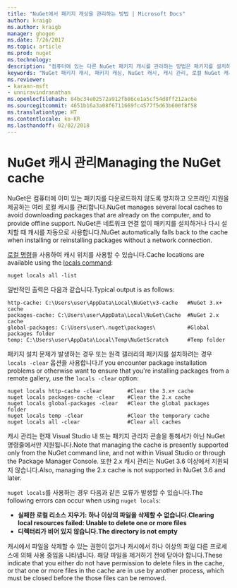 ```yaml
---
title: "NuGet에서 패키지 캐싱을 관리하는 방법 | Microsoft Docs"
author: kraigb
ms.author: kraigb
manager: ghogen
ms.date: 7/26/2017
ms.topic: article
ms.prod: nuget
ms.technology: 
description: "컴퓨터에 있는 다른 NuGet 패키지 캐시를 관리하는 방법은 패키지를 설치하거나 복원할 때 사용됩니다."
keywords: "NuGet 패키지 캐시, 패키지 캐싱, NuGet 캐시, 캐시 관리, 로컬 NuGet 캐시, 전역 NuGet 캐시, NuGet 로컬 명령, 캐시 지우기"
ms.reviewer:
- karann-msft
- unniravindranathan
ms.openlocfilehash: 84bc34e02572a912fb86ce1a5cf54d8ff212ac6e
ms.sourcegitcommit: 4651b16a3a08f6711669fc4577f5d63b600f8f58
ms.translationtype: HT
ms.contentlocale: ko-KR
ms.lasthandoff: 02/02/2018
---
```

# <a name="managing-the-nuget-cache"></a><span data-ttu-id="dd46d-104">NuGet 캐시 관리</span><span class="sxs-lookup"><span data-stu-id="dd46d-104">Managing the NuGet cache</span></span>

<span data-ttu-id="dd46d-105">NuGet은 컴퓨터에 이미 있는 패키지를 다운로드하지 않도록 방지하고 오프라인 지원을 제공하는 여러 로컬 캐시를 관리합니다.</span><span class="sxs-lookup"><span data-stu-id="dd46d-105">NuGet manages several local caches to avoid downloading packages that are already on the computer, and to provide offline support.</span></span> <span data-ttu-id="dd46d-106">NuGet은 네트워크 연결 없이 패키지를 설치하거나 다시 설치할 때 캐시를 자동으로 사용합니다.</span><span class="sxs-lookup"><span data-stu-id="dd46d-106">NuGet automatically falls back to the cache when installing or reinstalling packages without a network connection.</span></span>

<span data-ttu-id="dd46d-107">[로컬 명령](../tools/cli-ref-locals.md)을 사용하여 캐시 위치를 사용할 수 있습니다.</span><span class="sxs-lookup"><span data-stu-id="dd46d-107">Cache locations are available using the [locals command](../tools/cli-ref-locals.md):</span></span>

```cli
nuget locals all -list
```

<span data-ttu-id="dd46d-108">일반적인 출력은 다음과 같습니다.</span><span class="sxs-lookup"><span data-stu-id="dd46d-108">Typical output is as follows:</span></span>

```output
http-cache: C:\Users\user\AppData\Local\NuGet\v3-cache   #NuGet 3.x+ cache
packages-cache: C:\Users\user\AppData\Local\NuGet\Cache  #NuGet 2.x cache
global-packages: C:\Users\user\.nuget\packages\          #Global packages folder
temp: C:\Users\user\AppData\Local\Temp\NuGetScratch      #Temp folder
```

<span data-ttu-id="dd46d-109">패키지 설치 문제가 발생하는 경우 또는 원격 갤러리의 패키지를 설치하려는 경우 `locals -clear` 옵션을 사용합니다.</span><span class="sxs-lookup"><span data-stu-id="dd46d-109">If you encounter package installation problems or otherwise want to ensure that you're installing packages from a remote gallery, use the `locals -clear` option:</span></span>

```cli
nuget locals http-cache -clear        #Clear the 3.x+ cache
nuget locals packages-cache -clear    #Clear the 2.x cache
nuget locals global-packages -clear   #Clear the global packages folder
nuget locals temp -clear              #Clear the temporary cache
nuget locals all -clear               #Clear all caches
```

<span data-ttu-id="dd46d-110">캐시 관리는 현재 Visual Studio 내 또는 패키지 관리자 콘솔을 통해서가 아닌 NuGet 명령줄에서만 지원됩니다.</span><span class="sxs-lookup"><span data-stu-id="dd46d-110">Note that managing the cache is presently supported only from the NuGet command line, and not within Visual Studio or through the Package Manager Console.</span></span> <span data-ttu-id="dd46d-111">또한 2.x 캐시 관리는 NuGet 3.6 이상에서 지원되지 않습니다.</span><span class="sxs-lookup"><span data-stu-id="dd46d-111">Also, managing the 2.x cache is not supported in NuGet 3.6 and later.</span></span>

<span data-ttu-id="dd46d-112">`nuget locals`를 사용하는 경우 다음과 같은 오류가 발생할 수 있습니다.</span><span class="sxs-lookup"><span data-stu-id="dd46d-112">The following errors can occur when using `nuget locals`:</span></span>

- <span data-ttu-id="dd46d-113">**실패한 로컬 리소스 지우기: 하나 이상의 파일을 삭제할 수 없습니다.**</span><span class="sxs-lookup"><span data-stu-id="dd46d-113">**Clearing local resources failed: Unable to delete one or more files**</span></span>
- <span data-ttu-id="dd46d-114">**디렉터리가 비어 있지 않습니다.**</span><span class="sxs-lookup"><span data-stu-id="dd46d-114">**The directory is not empty**</span></span>

<span data-ttu-id="dd46d-115">캐시에서 파일을 삭제할 수 있는 권한이 없거나 캐시에서 하나 이상의 파일 다른 프로세스에 의해 사용 중임을 나타냅니다. 해당 파일을 제거하기 전에 닫아야 합니다.</span><span class="sxs-lookup"><span data-stu-id="dd46d-115">These indicate that you either do not have permission to delete files in the cache, or that one or more files in the cache are in use by another process, which must be closed before the those files can be removed.</span></span>
